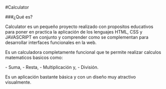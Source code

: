 #Calculator

###¿Qué es?
<p>
Calculator es un pequeño proyecto realizado con propositos educativos para poner en practica la aplicación de los lenguajes HTML, CSS y JAVASCRIPT en conjunto y comprender como se complementan para desarrollar interfaces funcionales en la web.

Es un calculadora completamente funcional que te permite realizar calculos matematicos basicos como:
</p>
- Suma,
- Resta,
- Multiplicación y,
- División.

<p>
Es un aplicación bastante básica y con un diseño muy atractivo visualmente.
</p>
